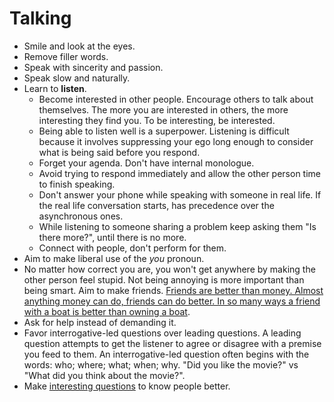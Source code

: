 # Talking

- Smile and look at the eyes.
- Remove filler words.
- Speak with sincerity and passion.
- Speak slow and naturally.
- Learn to **listen**.
  - Become interested in other people. Encourage others to talk about themselves. The more you are interested in others, the more interesting they find you. To be interesting, be interested.
  - Being able to listen well is a superpower. Listening is difficult because it involves suppressing your ego long enough to consider what is being said before you respond.
  - Forget your agenda. Don't have internal monologue.
  - Avoid trying to respond immediately and allow the other person time to finish speaking.
  - Don't answer your phone while speaking with someone in real life. If the real life conversation starts, has precedence over the asynchronous ones.
  - While listening to someone sharing a problem keep asking them "Is there more?", until there is no more.
  - Connect with people, don't perform for them.
- Aim to make liberal use of the _you_ pronoun.
- No matter how correct you are, you won't get anywhere by making the other person feel stupid. Not being annoying is more important than being smart. Aim to make friends. [Friends are better than money. Almost anything money can do, friends can do better. In so many ways a friend with a boat is better than owning a boat](https://kk.org/thetechnium/68-bits-of-unsolicited-advice/).
- Ask for help instead of demanding it.
- Favor interrogative-led questions over leading questions. A leading question attempts to get the listener to agree or disagree with a premise you feed to them. An interrogative-led question often begins with the words: who; where; what; when; why. "Did you like the movie?" vs "What did you think about the movie?".
- Make [interesting questions](https://docs.google.com/document/d/1K_iFxFt9lh1i0mxKRIhOSd2e8X1LNvxnihbChKXhyOc/mobilebasic) to know people better.
